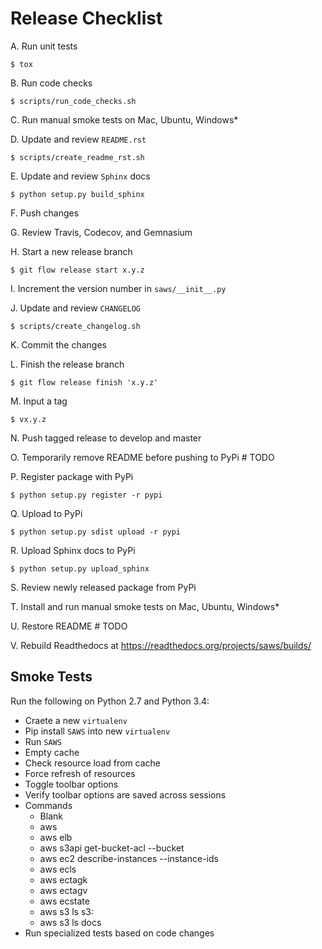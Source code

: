 Release Checklist
=================

A. Run unit tests

    $ tox

B. Run code checks

    $ scripts/run_code_checks.sh

C. Run manual smoke tests on Mac, Ubuntu, Windows*

D. Update and review `README.rst`

    $ scripts/create_readme_rst.sh

E. Update and review `Sphinx` docs

    $ python setup.py build_sphinx

F. Push changes

G. Review Travis, Codecov, and Gemnasium

H. Start a new release branch

    $ git flow release start x.y.z

I. Increment the version number in `saws/__init__.py`

J. Update and review `CHANGELOG`

    $ scripts/create_changelog.sh

K. Commit the changes

L. Finish the release branch

    $ git flow release finish 'x.y.z'

M. Input a tag

    $ vx.y.z

N. Push tagged release to develop and master

O. Temporarily remove README before pushing to PyPi  # TODO

P. Register package with PyPi

    $ python setup.py register -r pypi

Q. Upload to PyPi

    $ python setup.py sdist upload -r pypi

R. Upload Sphinx docs to PyPi

    $ python setup.py upload_sphinx

S. Review newly released package from PyPi

T. Install and run manual smoke tests on Mac, Ubuntu, Windows*

U. Restore README  # TODO

V. Rebuild Readthedocs at https://readthedocs.org/projects/saws/builds/

## Smoke Tests

Run the following on Python 2.7 and Python 3.4:

* Craete a new `virtualenv`
* Pip install `SAWS` into new `virtualenv`
* Run `SAWS`
* Empty cache
* Check resource load from cache
* Force refresh of resources
* Toggle toolbar options
* Verify toolbar options are saved across sessions
* Commands
    * Blank
    * aws
    * aws elb
    * aws s3api get-bucket-acl --bucket
    * aws ec2 describe-instances --instance-ids
    * aws ecls
    * aws ectagk
    * aws ectagv
    * aws ecstate
    * aws s3 ls s3:
    * aws s3 ls docs
* Run specialized tests based on code changes

